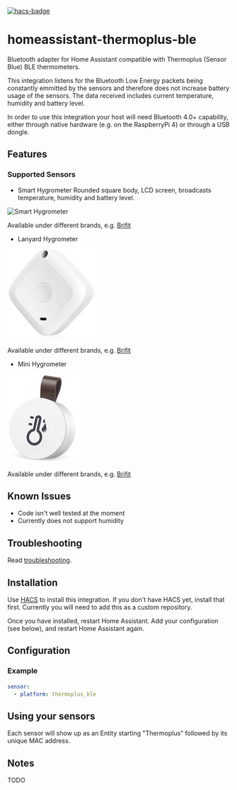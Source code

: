 [![hacs-badge][hacs-badge]][hacs-link]

# homeassistant-thermoplus-ble

Bluetooth adapter for Home Assistant compatible with Thermoplus (Sensor Blue) BLE thermometers.

This integration listens for the Bluetooth Low Energy packets being constantly emmitted by the sensors and therefore does not increase battery usage of the sensors. The data received includes current temperature, humidity and battery level.

In order to use this integration your host will need Bluetooth 4.0+ capability, either through native hardware (e.g. on the RaspberryPi 4) or through a USB dongle.

## Features

### Supported Sensors

- Smart Hygrometer
  Rounded square body, LCD screen, broadcasts temperature, humidity and battery level.

![Smart Hygrometer][smart-hygrometer-image]

Available under different brands, e.g. [Brifit][smart-hygrometer-link]

- Lanyard Hygrometer

![Lanyard Hygrometer][lanyard-hygrometer-image]

Available under different brands, e.g. [Brifit][lanyard-hygrometer-link]

- Mini Hygrometer

![Mini Hygrometer][mini-hygrometer-image]

Available under different brands, e.g. [Brifit][mini-hygrometer-link]

## Known Issues

- Code isn't well tested at the moment
- Currently does not support humidity

## Troubleshooting

Read [troubleshooting][troubleshooting-link].

## Installation

Use [HACS][hacs-site] to install this integration. If you don't have HACS yet, install that first. Currently you will need to add this as a custom repository.

Once you have installed, restart Home Assistant. Add your configuration (see below), and restart Home Assistant again.

## Configuration

### Example

```yaml
sensor:
  - platform: thermoplus_ble
```

## Using your sensors

Each sensor will show up as an Entity starting "Thermoplus" followed by its unique MAC address.

## Notes

TODO

[hacs-badge]: https://img.shields.io/badge/HACS-Custom-orange.svg
[hacs-link]: https://github.com/custom-components/hacs
[hacs-site]: https://hacs.xyz/
[smart-hygrometer-image]: https://github.com/araines/homeassistant-thermoplus-ble/raw/master/images/smart-hygrometer.jpg
[smart-hygrometer-link]: https://www.amazon.co.uk/Brifit-Thermometer-Hygrometer-Temperature-Greenhouse/dp/B08BHPS45S
[lanyard-hygrometer-image]: https://github.com/araines/homeassistant-thermoplus-ble/raw/master/images/lanyard-hygrometer.jpg
[lanyard-hygrometer-link]: https://www.amazon.co.uk/Brifit-Thermometer-Hygrometer-Temperature-Notification/dp/B08MBPRMFZ
[mini-hygrometer-image]: https://github.com/araines/homeassistant-thermoplus-ble/raw/master/images/mini-hygrometer.jpg
[mini-hygrometer-link]: https://www.amazon.co.uk/Brifit-Thermometer-Hygrometer-Temperature-Greenhouse/dp/B085C963Y3
[troubleshooting-link]: https://github.com/araines/homeassistant-thermoplus-ble/blob/master/troubleshooting.md
